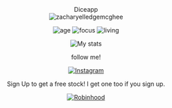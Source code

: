 <div align="center">
Diceapp
  </div>
  
  
<div align="center">
<img src="https://komarev.com/ghpvc/?username=zacharyelledgemcghee" alt="zacharyelledgemcghee"/>

![age](https://img.shields.io/badge/age-20-blue)
![focus](https://img.shields.io/badge/focus-Student-blue)
![living](https://img.shields.io/badge/living-Abilene-blue)

![My stats](https://github-readme-stats.vercel.app/api?username=zacharyelledgemcghee&show_icons=true&theme=algolia)

follow me!

[![Instagram](https://img.shields.io/static/v1?label=Instagram&message=%20&color=blue&logo=Instagram&style=flat-square&logoColor=white)](https://www.instagram.com/zachmcgheee/)

Sign Up to get a free stock! I get one too if you sign up.

[![Robinhood](https://img.shields.io/static/v1?label=Robinhood&message=%20&color=green&style=flat-square)](http://join.robinhood.com/zachm260)

</div>
